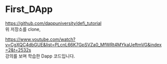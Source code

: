 # First_DApp

https://github.com/dappuniversity/defi_tutorial <br/>
위 저장소를 clone,

https://www.youtube.com/watch?v=CgXQC4dbGUE&list=PLcnL66K7GpSVZa0_MfWRt4MYkaUeftmVG&index=2&t=2532s<br/>
강의를 보며 학습한 Dapp 코드입니다.
